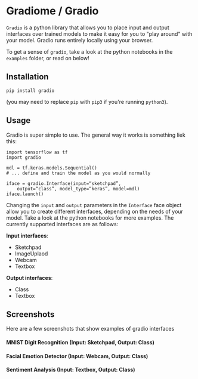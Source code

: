 # Gradiome / Gradio

`Gradio` is a python library that allows you to place input and output interfaces over trained models to make it easy for you to "play around" with your model. Gradio runs entirely locally using your browser.

To get a sense of `gradio`, take a look at the  python notebooks in the `examples` folder, or read on below!

## Installation
```
pip install gradio
```
(you may need to replace `pip` with `pip3` if you're running `python3`).

## Usage

Gradio is super simple to use. The general way it works is something liek this:


```
import tensorflow as tf
import gradio

mdl = tf.keras.models.Sequential()
# ... define and train the model as you would normally

iface = gradio.Interface(input=“sketchpad”,
	output=“class”, model_type=“keras”, model=mdl)
iface.launch()
```

Changing the `input` and `output` parameters in the `Interface` face object allow you to create different interfaces, depending on the needs of your model. Take a look at the python notebooks for more examples. The currently supported interfaces are as follows:

**Input interfaces**:
* Sketchpad
* ImageUplaod
* Webcam
* Textbox

**Output interfaces**:
* Class
* Textbox

## Screenshots

Here are a few screenshots that show examples of gradio interfaces

#### MNIST Digit Recognition (Input: Sketchpad, Output: Class)

#### Facial Emotion Detector (Input: Webcam, Output: Class)

#### Sentiment Analysis (Input: Textbox, Output: Class)



